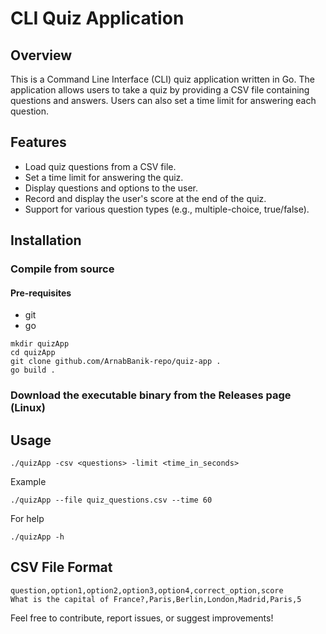 # CLI Quiz Application


## Overview

This is a Command Line Interface (CLI) quiz application written in Go. The application allows users to take a quiz by providing a CSV file containing questions and answers. Users can also set a time limit for answering each question.

## Features

- Load quiz questions from a CSV file.
- Set a time limit for answering the quiz.
- Display questions and options to the user.
- Record and display the user's score at the end of the quiz.
- Support for various question types (e.g., multiple-choice, true/false).


## Installation

### Compile from source

#### Pre-requisites
- git
- go

```{bash}
mkdir quizApp
cd quizApp
git clone github.com/ArnabBanik-repo/quiz-app .
go build .
```

### Download the executable binary from the Releases page (Linux)


## Usage

```{bash}
./quizApp -csv <questions> -limit <time_in_seconds>
```

Example
```{bash}
./quizApp --file quiz_questions.csv --time 60
```

For help
```{bash}
./quizApp -h
```

## CSV File Format
```
question,option1,option2,option3,option4,correct_option,score
What is the capital of France?,Paris,Berlin,London,Madrid,Paris,5
```

Feel free to contribute, report issues, or suggest improvements!
